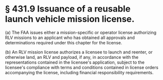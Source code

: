 # § 431.9   Issuance of a reusable launch vehicle mission license.

(a) The FAA issues either a mission-specific or operator license authorizing RLV missions to an applicant who has obtained all approvals and determinations required under this chapter for the license.


(b) An RLV mission license authorizes a licensee to launch and reenter, or otherwise land, an RLV and payload, if any, in accordance with the representations contained in the licensee's application, subject to the licensee's compliance with terms and conditions contained in license orders accompanying the license, including financial responsibility requirements.




